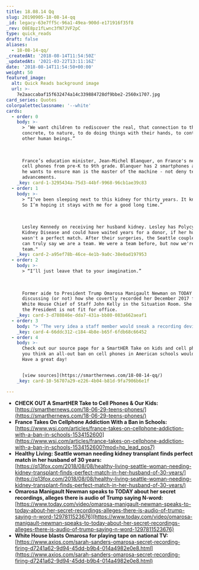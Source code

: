 ```yaml
---
title: 18.08.14 Qq
slug: 20190905-18-08-14-qq
_id: legacy-63e7ff5c-96a1-49ea-900d-e171916f35f8
_rev: O8E8pz1fLwnc3fN7JVF2pC
type: quick_reads
draft: false
aliases:
  - 18-08-14-qq/
_createdAt: '2018-08-14T11:54:50Z'
_updatedAt: '2021-03-22T13:11:16Z'
date: '2018-08-14T11:54:50+00:00'
weight: 50
featured_image:
  alt: Quick Reads background image
  url: >-
    7e2aaccabaf15f632474a14c339884728df9bbe2-2560x1707.jpg
card_series: Quotes
colorpaletteclassname: '--white'
cards:
  - order: 0
    body: >-
      > ‘We want children to rediscover the real, that connection to the
      concrete, to nature, to do doing things with their hands, to contact with
      other human beings.”  
        
        
        
      France’s education minister, Jean-Michel Blanquer, on France's new ban on
      cell phones from pre-K to 9th grade. Blanquer has 2 smartphones and says
      he wants to ensure man is the master of the machine - not deny tech
      advancements.
    _key: card-1-3295434a-75d3-44bf-9968-96cb1ae39c83
  - order: 1
    body: >-
      > “I’ve been sleeping next to this kidney for thirty years. It knows me.A
      So I’m hoping it stays with me for a good long time.”  
        
        
        
      Lesley Kennedy on receiving her husband kidney. Lesley has Polycystic
      Kidney Disease and could have waited years for a donor, if her husband
      wasn't a perfect match. After their surgeries, the Seattle couple said "We
      can truly say we are a team. We were a team before, but now we're really a
      team."
    _key: card-2-a95ef78b-46ce-4e1b-9a0c-38e0ad197953
  - order: 2
    body: >-
      > “I’ll just leave that to your imagination.”  
        
        
        
      Former aide to President Trump Omarosa Manigault Newman on TODAY
      discussing (or not) how she covertly recorded her December 2017 firing by
      White House Chief of Staff John Kelly in the Situation Room. She alleges
      the President is not fit for office.
    _key: card-3-d788846e-dda7-431a-bb80-083a662aeaf1
  - order: 3
    body: "> ‘The very idea a staff member would sneak a recording device into the White House Situation Room, shows a blatant disregard for our national security a\x13 and then to brag about it on national television further proves the lack of character and integrity of this disgruntled former White House employee.”  \n  \n  \n  \nWH Press Sec. Sarah Huckabee Sanders in response to Omarosa Manigault Newman's first national interviews."
    _key: card-4-66ddc312-c184-4b8e-b65f-6fdb68c66452
  - order: 4
    body: >-
      Check out our source page for a SmartHER Take on kids and cell phones. Do
      you think an all-out ban on cell phones in American schools would work?
      Have a great day!


      [view sources](https://smarthernews.com/18-08-14-qq/)
    _key: card-10-56707a29-e226-4b04-b81d-9fa7906b6e1f

---
```

* **CHECK OUT A SmartHER Take to Cell Phones & Our Kids:**  
[https://smarthernews.com/18-06-29-teens-phones/](https://smarthernews.com/18-06-29-teens-phones/)
* **France Takes On Cellphone Addiction With a Ban in Schools:**  
[https://www.wsj.com/articles/france-takes-on-cellphone-addiction-with-a-ban-in-schools-1534152600](https://www.wsj.com/articles/france-takes-on-cellphone-addiction-with-a-ban-in-schools-1534152600?mod=hp_lead_pos7)
* **Healthy Living: Seattle woman needing kidney transplant finds perfect match in her husband of 30 years:**  
[https://q13fox.com/2018/08/08/healthy-living-seattle-woman-needing-kidney-transplant-finds-perfect-match-in-her-husband-of-30-years/](https://q13fox.com/2018/08/08/healthy-living-seattle-woman-needing-kidney-transplant-finds-perfect-match-in-her-husband-of-30-years/)
* **Omarosa Manigault Newman speaks to TODAY about her secret recordings, alleges there is audio of Trump saying N-word:**  
[https://www.today.com/video/omarosa-manigault-newman-speaks-to-today-about-her-secret-recordings-alleges-there-is-audio-of-trump-saying-n-word-1297811523676](https://www.today.com/video/omarosa-manigault-newman-speaks-to-today-about-her-secret-recordings-alleges-there-is-audio-of-trump-saying-n-word-1297811523676)
* **White House blasts Omarosa for playing tape on national TV:**  
[https://www.axios.com/sarah-sanders-omarosa-secret-recording-firing-d7241a62-9d94-45dd-b9b4-014a4982e0e8.html](https://www.axios.com/sarah-sanders-omarosa-secret-recording-firing-d7241a62-9d94-45dd-b9b4-014a4982e0e8.html)